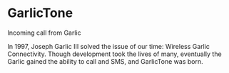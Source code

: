 # GarlicTone
Incoming call from Garlic

In 1997, Joseph Garlic III solved the issue of our time: Wireless Garlic Connectivity. Though development took the lives of many, eventually the Garlic gained the ability to call and SMS, and GarlicTone was born.